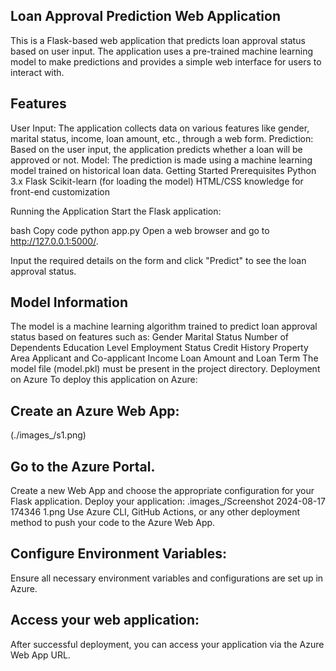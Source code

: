 ## Loan Approval Prediction Web Application
This is a Flask-based web application that predicts loan approval status based on user input. The application uses a pre-trained machine learning model to make predictions and provides a simple web interface for users to interact with.

## Features
User Input: The application collects data on various features like gender, marital status, income, loan amount, etc., through a web form.
Prediction: Based on the user input, the application predicts whether a loan will be approved or not.
Model: The prediction is made using a machine learning model trained on historical loan data.
Getting Started
Prerequisites
Python 3.x
Flask
Scikit-learn (for loading the model)
HTML/CSS knowledge for front-end customization

Running the Application
Start the Flask application:

bash
Copy code
python app.py
Open a web browser and go to http://127.0.0.1:5000/.

Input the required details on the form and click "Predict" to see the loan approval status.

## Model Information
The model is a machine learning algorithm trained to predict loan approval status based on features such as:
Gender
Marital Status
Number of Dependents
Education Level
Employment Status
Credit History
Property Area
Applicant and Co-applicant Income
Loan Amount and Loan Term
The model file (model.pkl) must be present in the project directory.
Deployment on Azure
To deploy this application on Azure:

## Create an Azure Web App:
(./images_/s1.png)
## Go to the Azure Portal.
Create a new Web App and choose the appropriate configuration for your Flask application.
Deploy your application:
.images_/Screenshot 2024-08-17 174346 1.png
Use Azure CLI, GitHub Actions, or any other deployment method to push your code to the Azure Web App.
## Configure Environment Variables:

Ensure all necessary environment variables and configurations are set up in Azure.
## Access your web application:

After successful deployment, you can access your application via the Azure Web App URL.
